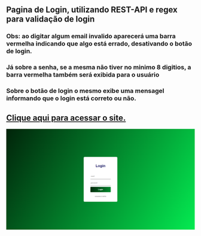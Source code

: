 ## Pagina de Login, utilizando REST-API e regex para validação de login
### Obs: ao digitar algum email invalido aparecerá uma barra vermelha indicando que algo está errado, desativando o botão de login.
### Já sobre a senha, se a mesma não tiver no minimo 8 digitios, a barra vermelha também será exibida para o usuário
### Sobre o botão de login o mesmo exibe uma mensagel informando que o login está correto ou não.
## <a href="https://joaodedeusrsfilho.github.io/paginadelogin/"> Clique aqui para acessar o site.
<img src="imagem.png">
